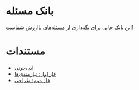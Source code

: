 # بانک مسئله
این بانک جایی برای نگه‌داری از مسئله‌های باارزش شماست! 

# مستندات
- [ایده‌دونی](backlog.md)
- [فاز اول: نیازمندی‌ها](requirements.md)
- [فاز دوم: طراحی](design.md)
